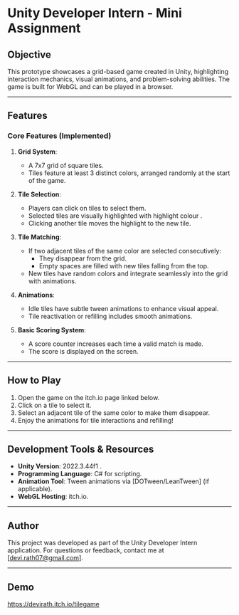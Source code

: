 # Unity Developer Intern - Mini Assignment

## Objective
This prototype showcases a grid-based game created in Unity, highlighting interaction mechanics, visual animations, and problem-solving abilities. The game is built for WebGL and can be played in a browser.

---

## Features

### Core Features (Implemented)
1. **Grid System**:
   - A 7x7 grid of square tiles.
   - Tiles feature at least 3 distinct colors, arranged randomly at the start of the game.

2. **Tile Selection**:
   - Players can click on tiles to select them.
   - Selected tiles are visually highlighted with highlight colour .
   - Clicking another tile moves the highlight to the new tile.

3. **Tile Matching**:
   - If two adjacent tiles of the same color are selected consecutively:
     - They disappear from the grid.
     - Empty spaces are filled with new tiles falling from the top.
   - New tiles have random colors and integrate seamlessly into the grid with animations.

4. **Animations**:
   - Idle tiles have subtle tween animations to enhance visual appeal.
   - Tile reactivation or refilling includes smooth animations.
5. **Basic Scoring System**:
   - A score counter increases each time a valid match is made.
   - The score is displayed on the screen.

---



## How to Play
1. Open the game on the itch.io page linked below.
2. Click on a tile to select it.
3. Select an adjacent tile of the same color to make them disappear.
4. Enjoy the animations for tile interactions and refilling!

---

## Development Tools & Resources
- **Unity Version**: 2022.3.44f1 .
- **Programming Language**: C# for scripting.
- **Animation Tool**: Tween animations via [DOTween/LeanTween] (if applicable).
- **WebGL Hosting**: itch.io.

---

## Author
This project was developed as part of the Unity Developer Intern application. For questions or feedback, contact me at [devi.rath07@gmail.com].

---

## Demo
https://devirath.itch.io/tilegame

